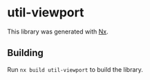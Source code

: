 # util-viewport

This library was generated with [Nx](https://nx.dev).

## Building

Run `nx build util-viewport` to build the library.
